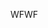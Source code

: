 <span data-ttu-id="37a36-101">WF</span><span class="sxs-lookup"><span data-stu-id="37a36-101">WF</span></span>